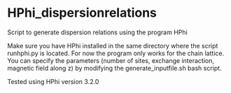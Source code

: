 # HPhi_dispersionrelations
Script to generate dispersion relations using the program HPhi

Make sure you have HPhi installed in the same directory where the script runhphi.py is located. For now the program only works for the chain lattice. You can specify the parameters (number of sites, exchange interaction, magnetic field along z) by modifying the generate_inputfile.sh bash script.

Tested using HPhi version 3.2.0
